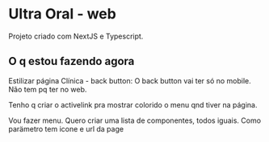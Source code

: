 # Ultra Oral - web

Projeto criado com NextJS e Typescript.

## O q estou fazendo agora

Estilizar página Clínica - back button:
O back button vai ter só no mobile. Não tem pq ter no web.

Tenho q criar o activelink pra mostrar colorido o menu qnd tiver na página.

Vou fazer menu. Quero criar uma lista de componentes, todos iguais. Como parämetro tem icone e url da page
